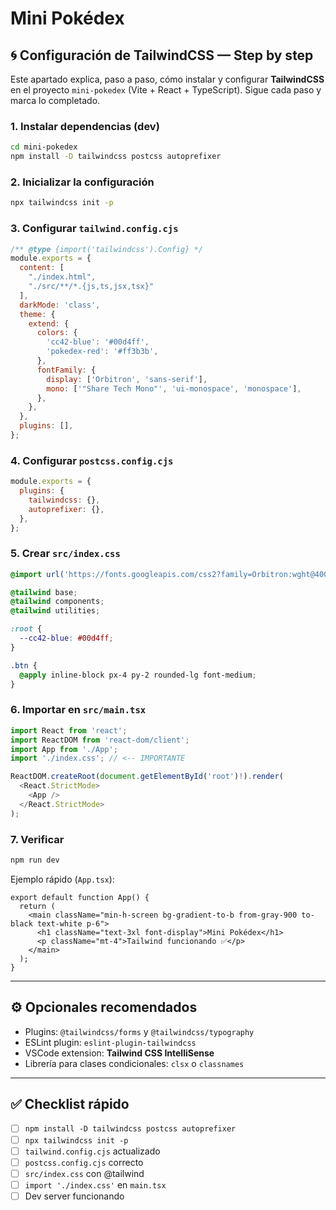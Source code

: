 # Mini Pokédex

## 🌀 Configuración de TailwindCSS — Step by step

Este apartado explica, paso a paso, cómo instalar y configurar **TailwindCSS** en el proyecto `mini-pokedex` (Vite + React + TypeScript). Sigue cada paso y marca lo completado.

### 1. Instalar dependencias (dev)
```bash
cd mini-pokedex
npm install -D tailwindcss postcss autoprefixer
```

### 2. Inicializar la configuración
```bash
npx tailwindcss init -p
```

### 3. Configurar `tailwind.config.cjs`
```js
/** @type {import('tailwindcss').Config} */
module.exports = {
  content: [
    "./index.html",
    "./src/**/*.{js,ts,jsx,tsx}"
  ],
  darkMode: 'class',
  theme: {
    extend: {
      colors: {
        'cc42-blue': '#00d4ff',
        'pokedex-red': '#ff3b3b',
      },
      fontFamily: {
        display: ['Orbitron', 'sans-serif'],
        mono: ['"Share Tech Mono"', 'ui-monospace', 'monospace'],
      },
    },
  },
  plugins: [],
};
```

### 4. Configurar `postcss.config.cjs`
```js
module.exports = {
  plugins: {
    tailwindcss: {},
    autoprefixer: {},
  },
};
```

### 5. Crear `src/index.css`
```css
@import url('https://fonts.googleapis.com/css2?family=Orbitron:wght@400;700&family=Share+Tech+Mono&display=swap');

@tailwind base;
@tailwind components;
@tailwind utilities;

:root {
  --cc42-blue: #00d4ff;
}

.btn {
  @apply inline-block px-4 py-2 rounded-lg font-medium;
}
```

### 6. Importar en `src/main.tsx`
```ts
import React from 'react';
import ReactDOM from 'react-dom/client';
import App from './App';
import './index.css'; // <-- IMPORTANTE

ReactDOM.createRoot(document.getElementById('root')!).render(
  <React.StrictMode>
    <App />
  </React.StrictMode>
);
```

### 7. Verificar
```bash
npm run dev
```

Ejemplo rápido (`App.tsx`):
```tsx
export default function App() {
  return (
    <main className="min-h-screen bg-gradient-to-b from-gray-900 to-black text-white p-6">
      <h1 className="text-3xl font-display">Mini Pokédex</h1>
      <p className="mt-4">Tailwind funcionando ✅</p>
    </main>
  );
}
```

---

## ⚙️ Opcionales recomendados
- Plugins: `@tailwindcss/forms` y `@tailwindcss/typography`
- ESLint plugin: `eslint-plugin-tailwindcss`
- VSCode extension: **Tailwind CSS IntelliSense**
- Librería para clases condicionales: `clsx` o `classnames`

---

## ✅ Checklist rápido
- [ ] `npm install -D tailwindcss postcss autoprefixer`
- [ ] `npx tailwindcss init -p`
- [ ] `tailwind.config.cjs` actualizado
- [ ] `postcss.config.cjs` correcto
- [ ] `src/index.css` con @tailwind
- [ ] `import './index.css'` en `main.tsx`
- [ ] Dev server funcionando
